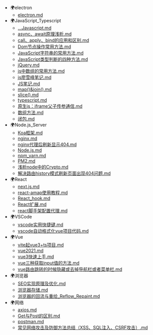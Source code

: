 - :earth_africa:electron
  - [electron.md](electron/electron.md)
- :earth_africa:JavaScript_Typescript
  - [...Javascript.md](JavaScript_Typescript/...Javascript.md)
  - [async、await原理浅析.md](JavaScript_Typescript/async、await原理浅析.md)
  - [call、apply、bind的应用和区别.md](JavaScript_Typescript/call、apply、bind的应用和区别.md)
  - [Dom节点操作常用方法.md](JavaScript_Typescript/Dom节点操作常用方法.md)
  - [JavaScript字符串的常用方法.md](JavaScript_Typescript/JavaScript字符串的常用方法.md)
  - [JavaScript类型判断的四种方法.md](JavaScript_Typescript/JavaScript类型判断的四种方法.md)
  - [jQuery.md](JavaScript_Typescript/jQuery.md)
  - [js中数组的常用方法.md](JavaScript_Typescript/js中数组的常用方法.md)
  - [js廖雪峰笔记.md](JavaScript_Typescript/js廖雪峰笔记.md)
  - [JS笔记.md](JavaScript_Typescript/JS笔记.md)
  - [map()&join().md](JavaScript_Typescript/map()&join().md)
  - [slice().md](JavaScript_Typescript/slice().md)
  - [typescript.md](JavaScript_Typescript/typescript.md)
  - [原生js：iframe父子传参通信.md](JavaScript_Typescript/原生js：iframe父子传参通信.md)
  - [数组方法.md](JavaScript_Typescript/数组方法.md)
  - [闭包.md](JavaScript_Typescript/闭包.md)
- :earth_africa:Node.js_Server
  - [Koa框架.md](Node.js_Server/Koa框架.md)
  - [nginx.md](Node.js_Server/nginx.md)
  - [nginx代理后刷新显示404.md](Node.js_Server/nginx代理后刷新显示404.md)
  - [Node.js.md](Node.js_Server/Node.js.md)
  - [npm_yarn.md](Node.js_Server/npm_yarn.md)
  - [PM2.md](Node.js_Server/PM2.md)
  - [浅析node中的Crypto.md](Node.js_Server/浅析node中的Crypto.md)
  - [解决路由history模式刷新页面出现404问题.md](Node.js_Server/解决路由history模式刷新页面出现404问题.md)
- :earth_africa:React
  - [next.js.md](React/next.js.md)
  - [react-amap使用教程.md](React/react-amap使用教程.md)
  - [React_hook.md](React/React_hook.md)
  - [React扩展.md](React/React扩展.md)
  - [react脚手架配置代理.md](React/react脚手架配置代理.md)
- :earth_africa:VSCode
  - [vscode实用快捷键.md](VSCode/vscode实用快捷键.md)
  - [vscode自动格式化vue项目代码.md](VSCode/vscode自动格式化vue项目代码.md)
- :earth_africa:Vue
  - [vite起vue3+ts项目.md](Vue/vite起vue3+ts项目.md)
  - [vue2021.md](Vue/vue2021.md)
  - [vue3快速上手.md](Vue/vue3快速上手.md)
  - [vue三种获取input值的方法.md](Vue/vue三种获取input值的方法.md)
  - [vue路由跳转的时候隐藏或去掉导航栏或者菜单栏.md](Vue/vue路由跳转的时候隐藏或去掉导航栏或者菜单栏.md)
- :earth_africa:浏览器
  - [SEO实现原理及优化.md](浏览器/SEO实现原理及优化.md)
  - [浏览器存储.md](浏览器/浏览器存储.md)
  - [浏览器的回流与重绘_Reflow_Repaint.md](浏览器/浏览器的回流与重绘_Reflow_Repaint.md)
- :earth_africa:网络
  - [axios.md](网络/axios.md)
  - [Get与Post的区别.md](网络/Get与Post的区别.md)
  - [postman.md](网络/postman.md)
  - [常见网络攻击及防御方法总结（XSS、SQL注入、CSRF攻击）.md](网络/常见网络攻击及防御方法总结（XSS、SQL注入、CSRF攻击）.md)